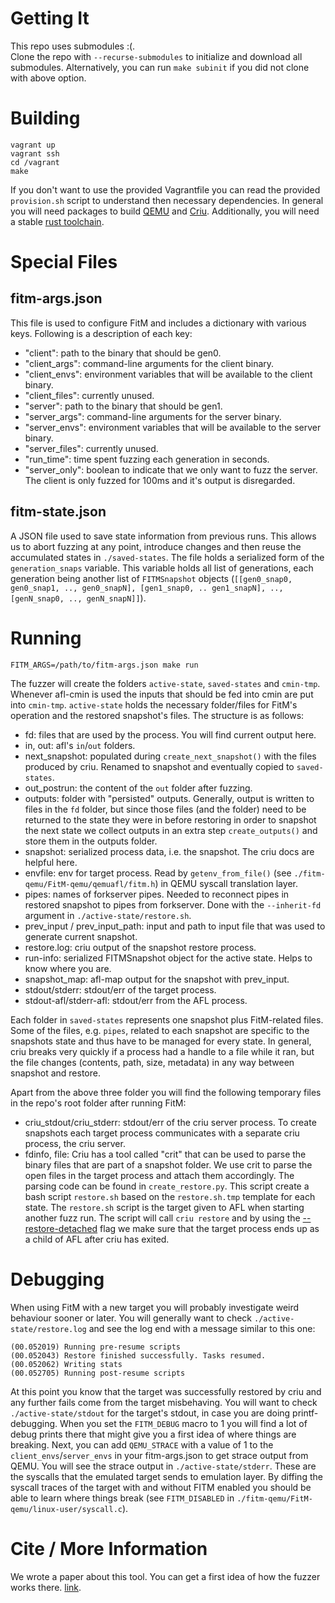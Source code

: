 # Getting It

This repo uses submodules :(.  
Clone the repo with `--recurse-submodules` to initialize and download all submodules.
Alternatively, you can run `make subinit` if you did not clone with above option.

# Building

```
vagrant up
vagrant ssh
cd /vagrant
make
```

If you don't want to use the provided Vagrantfile you can read the provided `provision.sh` script to understand then necessary dependencies. In general you will need packages to build [QEMU](https://github.com/AFLplusplus/qemuafl/blob/master/README.rst) and [Criu](https://criu.org/Installation#Installing_build_dependencies). Additionally, you will need a stable [rust toolchain](https://www.rust-lang.org/tools/install).

# Special Files
## fitm-args.json

This file is used to configure FitM and includes a dictionary with various keys. Following is a description of each key:

- "client": path to the binary that should be gen0.
- "client_args": command-line arguments for the client binary.
- "client_envs": environment variables that will be available to the client binary.
- "client_files": currently unused.
- "server": path to the binary that should be gen1.
- "server_args": command-line arguments for the server binary.
- "server_envs": environment variables that will be available to the server binary.
- "server_files": currently unused.
- "run_time": time spent fuzzing each generation in seconds.
- "server_only": boolean to indicate that we only want to fuzz the server. The client is only fuzzed for 100ms and it's output is disregarded. 

## fitm-state.json

A JSON file used to save state information from previous runs. This allows us to abort fuzzing at any point, introduce changes and then reuse the accumulated states in `./saved-states`. The file holds a serialized form of the `generation_snaps` variable. This variable holds all list of generations, each generation being another list of `FITMSnapshot` objects (`[[gen0_snap0, gen0_snap1, .., gen0_snapN], [gen1_snap0, .. gen1_snapN], .., [genN_snap0, .., genN_snapN]]`).

# Running 

`FITM_ARGS=/path/to/fitm-args.json make run`

The fuzzer will create the folders `active-state`, `saved-states` and `cmin-tmp`. 
Whenever afl-cmin is used the inputs that should be fed into cmin are put into `cmin-tmp`.
`active-state` holds the necessary folder/files for FitM's operation and the restored snapshot's files.
The structure is as follows:

- fd: files that are used by the process. You will find current output here.
- in, out: afl's `in`/`out` folders.
- next_snapshot: populated during `create_next_snapshot()` with the files produced by criu. Renamed to snapshot and eventually copied to `saved-states`. 
- out_postrun: the content of the `out` folder after fuzzing.  
- outputs: folder with "persisted" outputs. Generally, output is written to files in the `fd` folder, but since those files (and the folder) need to be returned to the state they were in before restoring in order to snapshot the next state we collect outputs in an extra step `create_outputs()` and store them in the outputs folder.
- snapshot: serialized process data, i.e. the snapshot. The criu docs are helpful here.
- envfile: env for target process. Read by `getenv_from_file()` (see `./fitm-qemu/FitM-qemu/qemuafl/fitm.h`) in QEMU syscall translation layer.
- pipes: names of forkserver pipes. Needed to reconnect pipes in restored snapshot to pipes from forkserver. Done with the `--inherit-fd` argument in `./active-state/restore.sh`.
- prev_input / prev_input_path: input and path to input file that was used to generate current snapshot.
- restore.log: criu output of the snapshot restore process.
- run-info: serialized FITMSnapshot object for the active state. Helps to know where you are.
- snapshot_map: afl-map output for the snapshot with prev_input.
- stdout/stderr: stdout/err of the target process.
- stdout-afl/stderr-afl: stdout/err from the AFL process.

Each folder in `saved-states` represents one snapshot plus FitM-related files. Some of the files, e.g. `pipes`, related to each snapshot are specific to the snapshots state and thus have to be managed for every state.
In general, criu breaks very quickly if a process had a handle to a file while it ran, but the file changes (contents, path, size, metadata) in any way between snapshot and restore. 

Apart from the above three folder you will find the following temporary files in the repo's root folder after running FitM:

- criu_stdout/criu_stderr: stdout/err of the criu server process. To create snapshots each target process communicates with a separate criu process, the criu server. 
- fdinfo, file: Criu has a tool called "crit" that can be used to parse the binary files that are part of a snapshot folder. We use crit to parse the open files in the target process and attach them accordingly. The parsing code can be found in `create_restore.py`. This script create a bash script `restore.sh` based on the `restore.sh.tmp` template for each state. The `restore.sh` script is the target given to AFL when starting another fuzz run. The script will call `criu restore` and by using the [--restore-detached](https://criu.org/Tree_after_restore#Detached) flag we make sure that the target process ends up as a child of AFL after criu has exited.


# Debugging

When using FitM with a new target you will probably investigate weird behaviour sooner or later. 
You will generally want to check `./active-state/restore.log` and see the log end with a message similar to this one:
```
(00.052019) Running pre-resume scripts
(00.052043) Restore finished successfully. Tasks resumed.
(00.052062) Writing stats
(00.052705) Running post-resume scripts
```
At this point you know that the target was successfully restored by criu and any further fails come from the target misbehaving. 
You will want to check `./active-state/stdout` for the target's stdout, in case you are doing printf-debugging. 
When you set the `FITM_DEBUG` macro to 1 you will find a lot of debug prints there that might give you a first idea of where things are breaking.
Next, you can add `QEMU_STRACE` with a value of 1 to the `client_envs`/`server_envs` in your fitm-args.json to get strace output from QEMU. 
You will see the strace output in `./active-state/stderr`. These are the syscalls that the emulated target sends to emulation layer. 
By diffing the syscall traces of the target with and without FITM enabled you should be able to learn where things break (see `FITM_DISABLED` in `./fitm-qemu/FitM-qemu/linux-user/syscall.c`).

# Cite / More Information

We wrote a paper about this tool. You can get a first idea of how the fuzzer works there.
[link](...).

